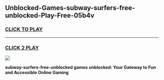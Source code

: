 
## Unblocked-Games-subway-surfers-free-unblocked-Play-Free-05b4v
<h3>
<a href="https://premium76.site?title=subway-surfers-free-unblocked&ref=23A">CLICK TO PLAY</a></h3>
<hr>

<h3>
<a href="https://premium76.site?title=subway-surfers-free-unblocked&ref=23A">CLICK 2 PLAY</a>
  
</h3>

<a href="https://premium76.site?title=subway-surfers-free-unblocked&ref=23A"><img src="https://clearcache.store/games.png"></a>


**subway-surfers-free-unblocked games unblocked: Your Gateway to Fun and Accessible Online Gaming**
